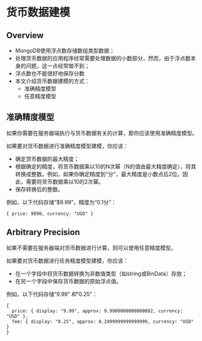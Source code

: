 # 货币数据建模


## Overview

- MongoDB使用浮点数存储数组类型数据；
- 处理货币数据的应用程序经常需要处理数据的小数部分，然而，由于浮点数本身的问题，这一点经常做不到；
- 浮点数也不能很好地保存分数
- 本文介绍货币数据建模的方式：
	- 准确精度模型
	- 任意精度模型

## 准确精度模型

如果你需要在服务器端执行与货币数据有关的计算，那你应该使用准确精度模型。

如果要对货币数据进行准确精度模型建模，你应该：
- 确定货币数据的最大精度；
- 根据确定的精度，将货币数据乘以10的N次幂（N的值由最大精度确定），将其转换成整数。例如，如果你确定精度到“分”，最大精度是小数点后2位。因此，需要将货币数据乘以10的2次幂。
- 保存转换后的整数。

例如，以下代码存储“$9.99”，精度为“0.1分”：

`{ price: 9990, currency: "USD" }`


## Arbitrary Precision

如果不需要在服务器端对货币数据进行计算，则可以使用任意精度模型。

如果要对货币数据进行任务精度模型建模，你应该：
- 在一个字段中将货币数据转换为非数值类型（如string或BinData）存放；
- 在另一个字段中保存货币数据的原始浮点值。

例如，以下代码存储“$9.99”和“$0.25”：

```
{
  price: { display: "9.99", approx: 9.9900000000000002, currency: "USD" },
  fee: { display: "0.25", approx: 0.2499999999999999, currency: "USD" }
}
```
